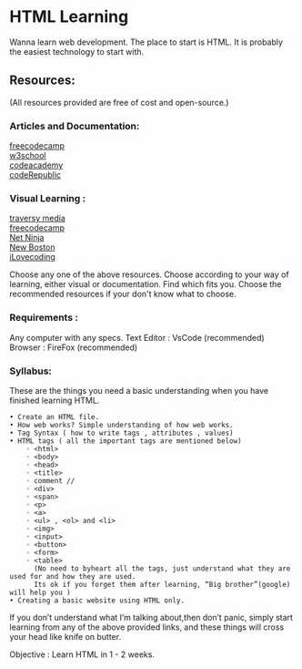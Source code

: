 # HTML Learning

Wanna learn web development. The place to start is HTML. It is probably the easiest technology to start with.

## Resources:
(All resources provided are free of cost and open-source.)

### Articles and Documentation:  
[freecodecamp](https://learn.freecodecamp.org/responsive-web-design/basic-html-and-html5)  
[w3school](https://www.w3schools.com/html/default.asp)  
[codeacademy](https://www.codecademy.com/learn/learn-html)  
[codeRepublic](https://www.coderepublics.com/HTML/html-tutorial.php)  



### Visual Learning :

[traversy media](https://www.youtube.com/watch?v=UB1O30fR-EE)  
[freecodecamp](https://www.youtube.com/watch?v=pQN-pnXPaVg)  
[Net Ninja](https://www.youtube.com/playlist?list=PL4cUxeGkcC9ivBf_eKCPIAYXWzLlPAm6G)  
[New Boston](https://www.youtube.com/playlist?list=PL081AC329706B2953)   
[iLovecoding](https://ilovecoding.org/courses/htmlcss2)  

Choose any one of the above resources. Choose according to your way of learning, 
either visual or documentation. Find which fits you. 
Choose the recommended resources if your don't know what to choose.

### Requirements :
Any computer with any specs.
Text Editor : VsCode (recommended)
Browser : FireFox (recommended)

### Syllabus:

These are the things you need a basic understanding when you have finished learning HTML.

    • Create an HTML file.
    • How web works? Simple understanding of how web works.
    • Tag Syntax ( how to write tags , attributes , values)
    • HTML tags ( all the important tags are mentioned below)
        ◦ <html>
        ◦ <body>
        ◦ <head>
        ◦ <title>
        ◦ comment //
        ◦ <div>
        ◦ <span>
        ◦ <p>
        ◦ <a>
        ◦ <ul> , <ol> and <li>
        ◦ <img>
        ◦ <input>
        ◦ <button>
        ◦ <form>
        ◦ <table>
          (No need to byheart all the tags, just understand what they are used for and how they are used.  
          Its ok if you forget them after learning, “Big brother”(google) will help you )
    • Creating a basic website using HTML only.
      

If you don’t understand what I’m talking about,then don’t panic, simply start learning from any of the above provided links, and these things will cross your head like knife on butter.

Objective :
Learn HTML in 1 - 2 weeks.

